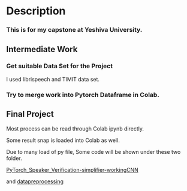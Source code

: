 # Description



### This is for my capstone at Yeshiva University. 



## Intermediate Work


### Get suitable Data Set for the Project
I used librispeech and TIMIT data set. 

### Try to merge work into Pytorch Dataframe in Colab.



## Final Project

Most process can be read through Colab ipynb directly. 

Some result snap is loaded into Colab as well. 

Due to many load of py file,
Some code will be shown under these two folder.

[PyTorch_Speaker_Verification-simplifier-workingCNN](https://github.com/steinszzh/2020capstone/tree/master/PyTorch_Speaker_Verification-simplifier-workingCNN)

and [datapreprocessing](https://github.com/steinszzh/2020capstone/tree/master/datapreprocessing)

